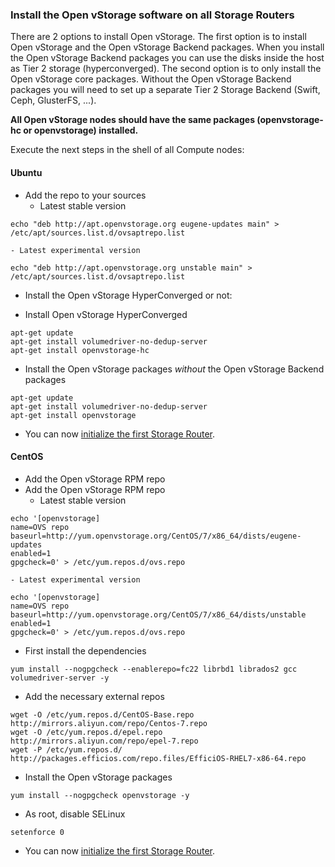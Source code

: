 ### <a name="installovs"></a>Install the Open vStorage software on all Storage Routers

There are 2 options to install Open vStorage. The first option is to
install Open vStorage and the Open vStorage Backend packages. When you
install the Open vStorage Backend packages you can use the disks inside
the host as Tier 2 storage (hyperconverged). The second
option is to only install the Open vStorage core packages. Without the
Open vStorage Backend packages you will need to set up a separate Tier 2
Storage Backend (Swift, Ceph, GlusterFS, ...).


**All Open vStorage nodes should have the same packages (openvstorage-hc or openvstorage) installed.**

Execute the next steps in the shell of all Compute nodes:

#### Ubuntu
-   Add the repo to your sources
    - Latest stable version
```
echo "deb http://apt.openvstorage.org eugene-updates main" > /etc/apt/sources.list.d/ovsaptrepo.list
```
    - Latest experimental version
```
echo "deb http://apt.openvstorage.org unstable main" > /etc/apt/sources.list.d/ovsaptrepo.list
```
-  Install the Open vStorage HyperConverged or not:
  *   Install Open vStorage HyperConverged
```
apt-get update
apt-get install volumedriver-no-dedup-server
apt-get install openvstorage-hc
```
  *   Install the Open vStorage packages *without* the Open vStorage Backend packages
```
apt-get update
apt-get install volumedriver-no-dedup-server
apt-get install openvstorage
```
-   You can now [initialize the first Storage Router](#initialize).


#### CentOS
-   Add the Open vStorage RPM repo
-   Add the Open vStorage RPM repo
    - Latest stable version
```
echo '[openvstorage]
name=OVS repo
baseurl=http://yum.openvstorage.org/CentOS/7/x86_64/dists/eugene-updates
enabled=1
gpgcheck=0' > /etc/yum.repos.d/ovs.repo
```
    - Latest experimental version
```
echo '[openvstorage]
name=OVS repo
baseurl=http://yum.openvstorage.org/CentOS/7/x86_64/dists/unstable
enabled=1
gpgcheck=0' > /etc/yum.repos.d/ovs.repo
```
-   First install the dependencies
```
yum install --nogpgcheck --enablerepo=fc22 librbd1 librados2 gcc volumedriver-server -y
```
-   Add the necessary external repos
```
wget -O /etc/yum.repos.d/CentOS-Base.repo http://mirrors.aliyun.com/repo/Centos-7.repo
wget -O /etc/yum.repos.d/epel.repo http://mirrors.aliyun.com/repo/epel-7.repo
wget -P /etc/yum.repos.d/ http://packages.efficios.com/repo.files/EfficiOS-RHEL7-x86-64.repo
```
-   Install the Open vStorage packages
```
yum install --nogpgcheck openvstorage -y
```
- As root, disable SELinux
```
setenforce 0
```
-   You can now [initialize the first Storage Router](#initialize).

